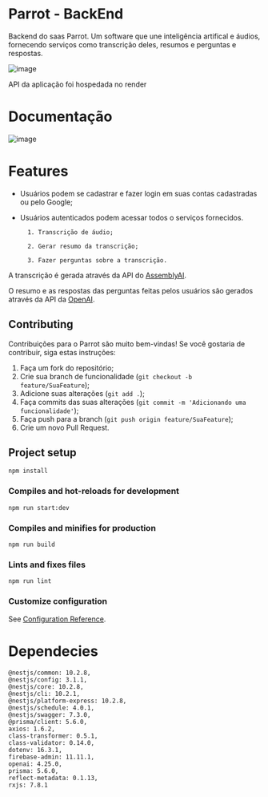 # Parrot - BackEnd

Backend do saas Parrot. Um software que une inteligência artifical e áudios, fornecendo serviços como transcrição deles, resumos e perguntas e respostas.

![image](https://github.com/brunom764/parrotBack/assets/111246423/867dcbfa-9875-4267-ab4a-80b5da88c501)


API da aplicação foi hospedada no render

# Documentação
![image](https://github.com/brunom764/parrotBack/assets/111246423/1479de61-d6de-4847-8e15-641cb01f8ad2)

# Features

* Usuários podem se cadastrar e fazer login em suas contas cadastradas ou pelo Google;
* Usuários autenticados podem acessar todos o serviços fornecidos.

		1. Transcrição de áudio;

		2. Gerar resumo da transcrição;

		3. Fazer perguntas sobre a transcrição.

A transcrição é gerada através da API do [AssemblyAI](https://www.assemblyai.com/docs).

O resumo e as respostas das perguntas feitas pelos usuários são gerados através da API da [OpenAI](https://platform.openai.com/docs/introduction).

## Contributing

Contribuições para o Parrot são muito bem-vindas! Se você gostaria de contribuir, siga estas instruções:

1. Faça um fork do repositório;
2. Crie sua branch de funcionalidade (`git checkout -b feature/SuaFeature`);
3. Adicione suas alterações (`git add .`);
3. Faça commits das suas alterações (`git commit -m 'Adicionando uma funcionalidade'`);
4. Faça push para a branch (`git push origin feature/SuaFeature`);
5. Crie um novo Pull Request.

## Project setup
```
npm install
```

### Compiles and hot-reloads for development
```
npm run start:dev
```

### Compiles and minifies for production
```
npm run build
```

### Lints and fixes files
```
npm run lint
```

### Customize configuration
See [Configuration Reference](https://cli.vuejs.org/config/).


# Dependecies

	@nestjs/common: 10.2.8,
	@nestjs/config: 3.1.1,
	@nestjs/core: 10.2.8,
	@nestjs/cli: 10.2.1,
	@nestjs/platform-express: 10.2.8,
	@nestjs/schedule: 4.0.1,
	@nestjs/swagger: 7.3.0,
	@prisma/client: 5.6.0,
	axios: 1.6.2,
	class-transformer: 0.5.1,
	class-validator: 0.14.0,
	dotenv: 16.3.1,
	firebase-admin: 11.11.1,
	openai: 4.25.0,
	prisma: 5.6.0,
	reflect-metadata: 0.1.13,
	rxjs: 7.8.1
